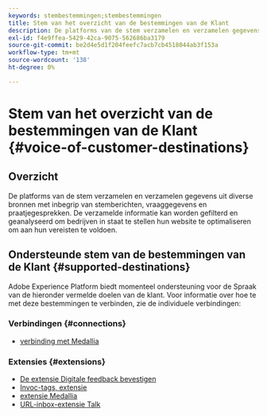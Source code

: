 ```yaml
---
keywords: stembestemmingen;stembestemmingen
title: Stem van het overzicht van de bestemmingen van de Klant
description: De platforms van de stem verzamelen en verzamelen gegevens uit diverse bronnen met inbegrip van stemberichten, vraaggegevens en praatjegesprekken. De verzamelde informatie kan worden gefilterd en geanalyseerd om bedrijven in staat te stellen hun website te optimaliseren om aan hun vereisten te voldoen.
exl-id: f4e9ffea-5429-42ca-9075-562686ba3179
source-git-commit: be2d4e5d1f204feefc7acb7cb4518044ab3f153a
workflow-type: tm+mt
source-wordcount: '138'
ht-degree: 0%

---
```


# Stem van het overzicht van de bestemmingen van de Klant {#voice-of-customer-destinations}

## Overzicht

De platforms van de stem verzamelen en verzamelen gegevens uit diverse bronnen met inbegrip van stemberichten, vraaggegevens en praatjegesprekken. De verzamelde informatie kan worden gefilterd en geanalyseerd om bedrijven in staat te stellen hun website te optimaliseren om aan hun vereisten te voldoen.

## Ondersteunde stem van de bestemmingen van de Klant {#supported-destinations}

Adobe Experience Platform biedt momenteel ondersteuning voor de Spraak van de hieronder vermelde doelen van de klant. Voor informatie over hoe te met deze bestemmingen te verbinden, zie de individuele verbindingen:

### Verbindingen {#connections}

* [verbinding met Medallia](/help/destinations/catalog/voice/medallia-connector.md)

### Extensies {#extensions}

* [De extensie Digitale feedback bevestigen](confirmit-digital-feedback.md)
* [Invoc-tags, extensie](invoca.md)
* [extensie Medallia](medallia.md)
* [URL-inbox-extensie Talk](talkurl.md)
